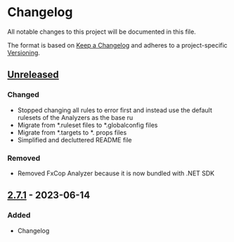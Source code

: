 # Changelog

All notable changes to this project will be documented in this file.

The format is based on [Keep a Changelog](https://keepachangelog.com/en/1.0.0/)
and adheres to a project-specific [Versioning](/README.md).

## [Unreleased]

### Changed

- Stopped changing all rules to error first and instead use the default rulesets of the Analyzers as the base ru
- Migrate from *.ruleset files to *.globalconfig files
- Migrate from *.targets to *. props files
- Simplified and decluttered README file

### Removed

- Removed FxCop Analyzer because it is now bundled with .NET SDK

## [2.7.1] - 2023-06-14

### Added

- Changelog

[unreleased]: https://github.com/neolution-ch/Neolution.CodeAnalysis/compare/v2.7.1...HEAD
[2.7.1]: https://github.com/neolution-ch/Neolution.CodeAnalysis/compare/v2.7.0...v2.7.1
